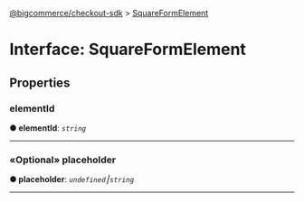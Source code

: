[@bigcommerce/checkout-sdk](../README.md) > [SquareFormElement](../interfaces/squareformelement.md)



# Interface: SquareFormElement


## Properties
<a id="elementid"></a>

###  elementId

**●  elementId**:  *`string`* 






___

<a id="placeholder"></a>

### «Optional» placeholder

**●  placeholder**:  *`undefined`⎮`string`* 






___


